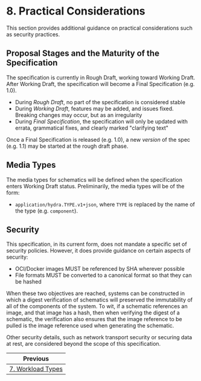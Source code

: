 # 8. Practical Considerations

This section provides additional guidance on practical considerations such as security practices.

## Proposal Stages and the Maturity of the Specification

The specification is currently in Rough Draft, working toward Working Draft. After Working Draft, the specification will become a Final Specification (e.g. 1.0).

- During _Rough Draft_, no part of the specification is considered stable
- During _Working Draft_, features may be added, and issues fixed. Breaking changes may occur, but as an irregularity
- During _Final Specification_, the specification will only be updated with errata, grammatical fixes, and clearly marked "clarifying text"

Once a Final Specification is released (e.g. 1.0), a new _version_ of the spec (e.g. 1.1) may be started at the rough draft phase.

## Media Types

The media types for schematics will be defined when the specification enters Working Draft status. Preliminarily, the media types will be of the form:

- `application/hydra.TYPE.v1+json`, where `TYPE` is replaced by the name of the type (e.g. `component`).

## Security

This specification, in its current form, does not mandate a specific set of security policies. However, it does provide guidance on certain aspects of security:

- OCI/Docker images MUST be referenced by SHA wherever possible
- File formats MUST be converted to a canonical format so that they can be hashed

When these two objectives are reached, systems can be constructed in which a digest verification of schematics will preserved the immutability of all of the components of the system. To wit, if a schematic references an image, and that image has a hash, then when verifying the digest of a schematic, the verification also ensures that the image reference to be pulled is the image reference used when generating the schematic.

Other security details, such as network transport security or securing data at rest, are considered beyond the scope of this specification.

| Previous        | 
| ------------- |
| [7. Workload Types](7.workload_types.md)      |

